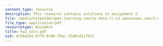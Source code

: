 ```yaml
---
content_type: resource
description: This resource contains solutions to assignment 2.
file: /media/https%3A/open-learning-course-data-rc.s3.amazonaws.com/2-016-hydrodynamics-13-012-fall-2005/dcb9a16587750c88f6ac15d81d127612_hw2_soln.pdf
file_type: application/pdf
resourcetype: Document
title: hw2_soln.pdf
uid: dcb9a165-8775-0c88-f6ac-15d81d127612
---
```

